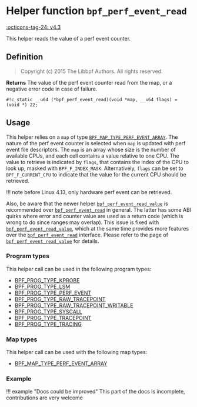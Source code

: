 # Helper function `bpf_perf_event_read`

<!-- [FEATURE_TAG](bpf_perf_event_read) -->
[:octicons-tag-24: v4.3](https://github.com/torvalds/linux/commit/35578d7984003097af2b1e34502bc943d40c1804)
<!-- [/FEATURE_TAG] -->

This helper reads the value of a perf event counter.

## Definition

> Copyright (c) 2015 The Libbpf Authors. All rights reserved.


**Returns**
The value of the perf event counter read from the map, or a
negative error code in case of failure.

`#!c static __u64 (*bpf_perf_event_read)(void *map, __u64 flags) = (void *) 22;`

## Usage

This helper relies on a `map` of type [`BPF_MAP_TYPE_PERF_EVENT_ARRAY`](../map-type/BPF_MAP_TYPE_PERF_EVENT_ARRAY.md). The nature of the perf event counter is selected when `map` is updated with perf event file descriptors. The `map` is an array whose size is the number of available CPUs, and each cell contains a value relative to one CPU. The value to retrieve is indicated by `flags`, that contains the index of the CPU to look up, masked with `BPF_F_INDEX_MASK`. Alternatively, `flags` can be set to `BPF_F_CURRENT_CPU` to indicate that the value for the current CPU should be retrieved.

!!! note
    before Linux 4.13, only hardware perf event can be retrieved.

Also, be aware that the newer helper [`bpf_perf_event_read_value`](bpf_perf_event_read_value.md) is recommended over [`bpf_perf_event_read`](bpf_perf_event_read.md) in general. The latter has some ABI quirks where error and counter value are used as a return code (which is wrong to do since ranges may overlap). This issue is fixed with [`bpf_perf_event_read_value`](bpf_perf_event_read_value.md), which at the same time provides more features over the [`bpf_perf_event_read`](bpf_perf_event_read.md) interface. Please refer to the page of [`bpf_perf_event_read_value`](bpf_perf_event_read_value.md) for details.

### Program types

This helper call can be used in the following program types:

<!-- DO NOT EDIT MANUALLY -->

<!-- [HELPER_FUNC_PROG_REF] -->
 * [BPF_PROG_TYPE_KPROBE](../program-type/BPF_PROG_TYPE_KPROBE.md)
 * [BPF_PROG_TYPE_LSM](../program-type/BPF_PROG_TYPE_LSM.md)
 * [BPF_PROG_TYPE_PERF_EVENT](../program-type/BPF_PROG_TYPE_PERF_EVENT.md)
 * [BPF_PROG_TYPE_RAW_TRACEPOINT](../program-type/BPF_PROG_TYPE_RAW_TRACEPOINT.md)
 * [BPF_PROG_TYPE_RAW_TRACEPOINT_WRITABLE](../program-type/BPF_PROG_TYPE_RAW_TRACEPOINT_WRITABLE.md)
 * [BPF_PROG_TYPE_SYSCALL](../program-type/BPF_PROG_TYPE_SYSCALL.md)
 * [BPF_PROG_TYPE_TRACEPOINT](../program-type/BPF_PROG_TYPE_TRACEPOINT.md)
 * [BPF_PROG_TYPE_TRACING](../program-type/BPF_PROG_TYPE_TRACING.md)
<!-- [/HELPER_FUNC_PROG_REF] -->

### Map types

This helper call can be used with the following map types:

<!-- DO NOT EDIT MANUALLY -->
<!-- [HELPER_FUNC_MAP_REF] -->
 * [BPF_MAP_TYPE_PERF_EVENT_ARRAY](../map-type/BPF_MAP_TYPE_PERF_EVENT_ARRAY.md)
<!-- [/HELPER_FUNC_MAP_REF] -->

### Example

!!! example "Docs could be improved"
    This part of the docs is incomplete, contributions are very welcome
